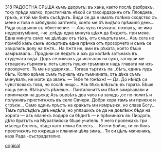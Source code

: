﻿318
РАДОСТНА СРѢЩА
къмъ дворътъ; въ хана, както послѣ разбрахъ, току прѣди малко, пристигналъ нѣкой си таксирдаринъ отъ Пловдивъ, гръкъ, и той ми билъ съсѣдътъ. Види се да е ималъ голѣмо сходство съ мене и това е заблудило заптието, което ме бѣ видѣло прѣжиля день...
Рада въздъхнж съ облегчение.
— Азъ чухъ глъчката, познахъ, че има недоразумѣние, -че .слѣдъ една минута щѣхѫ да бжджтъ. при мене. Една минута само ме дѣлѣше отъ тѣхъ, отъ смъртьта ми... Азъ сега не помнбб какъ съмъ искъртидъ една прѣчка отъ прозорчето и съмъ се хвърлилъ долу на пжтя... На пжтя не, ами въ рѣката, която бѣше замръзвала... Продъни се ледътъ и азъ до колѣнѣ затънахъ въ студената вода. Доръ се мжчахъ да испъплж на сухо, заглуши ме страшенъ гърмежъ: петь шесть пушки гръмнахж надъ главата ми изъ прозорчето. Тѣ ме не ударихж... Тогава търтихъ па ..бѣгъ, единъ лудъ бѣгъ. Колко врѣме съмъ търчалъ изъ тъмнината, отъ дѣка съмъ минувалъ, не могж да званъ.
— Тебе те гонѣхж!
— Да. До нѣйдѣ си чувствовахъ това, но послѣ нищо... Азъ бѣхъ влѣзълъ въ гората. Бѣше нощь вече. Вѣтърътъ рѣжеше... Панталонитѣ ми бѣхѫ замръзвали и приличахж на дъска; Азъ вървѣхъ два часа на западъ ,се по политѣ и полуживъ пристигнжхъ въ село Овчери. Добри хора тамъ ми приехж и сгрѣхж... Само единъ пръсть на кракътъ ми измръзнж, но слава Богу... Тамъ прѣсѣдѣхъ двѣ недѣли, но уплашихъ се да не довлѣкж бѣди на хората — азъ влачехъ подиря си бѣдитѣ — и прѣминахъ въ Пирдопъ, дѣто братътъ на Муратлийски бѣше учитель. У него пролежахъ три мѣсеца боленъ, нѣщо като тежка болесть....
Клети Бойчо, ти си билъ просгинжлъ по кжрища и планини цѣла зима... Ти си цѣлъ мжченикъ, каза Рада -състрадателно.

[original](images/357.jpg)